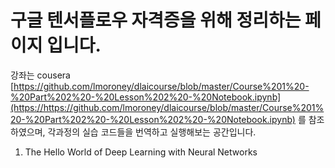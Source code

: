 # 구글 텐서플로우 자격증을 위해 정리하는 페이지 입니다. 

강좌는 cousera [https://github.com/lmoroney/dlaicourse/blob/master/Course%201%20-%20Part%202%20-%20Lesson%202%20-%20Notebook.ipynb](https://https://github.com/lmoroney/dlaicourse/blob/master/Course%201%20-%20Part%202%20-%20Lesson%202%20-%20Notebook.ipynb) 를 참조하였으며,
각과정의 실습 코드들을 번역하고 실행해보는 공간입니다.

1. The Hello World of Deep Learning with Neural Networks
